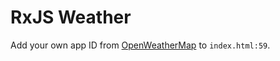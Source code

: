 # RxJS Weather

Add your own app ID from [OpenWeatherMap](http://openweathermap.org/appid) to `index.html:59`.
